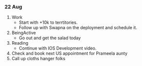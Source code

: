 ### 22 Aug

1. Work
   - Start with +10k to terrtitories.
   * Follow up with Swapna on the deployment and schedule it.
1. BeingActive
   - Go out and get the salad today
1. Reading
   - Continue with IOS Development video.
1. Check and book next US appointment for Prameela aunty
1. Call up cloths hanger folks
